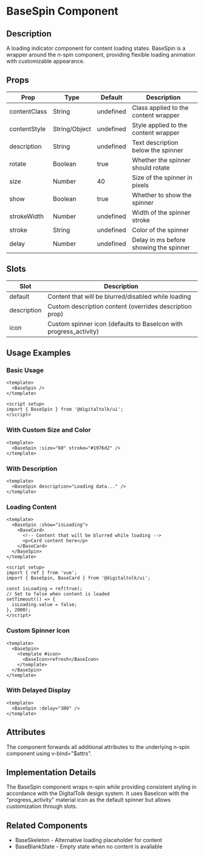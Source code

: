 # BaseSpin Component

## Description
A loading indicator component for content loading states. BaseSpin is a wrapper around the n-spin component, providing flexible loading animation with customizable appearance.

## Props

| Prop | Type | Default | Description |
|------|------|---------|-------------|
| contentClass | String | undefined | Class applied to the content wrapper |
| contentStyle | String/Object | undefined | Style applied to the content wrapper |
| description | String | undefined | Text description below the spinner |
| rotate | Boolean | true | Whether the spinner should rotate |
| size | Number | 40 | Size of the spinner in pixels |
| show | Boolean | true | Whether to show the spinner |
| strokeWidth | Number | undefined | Width of the spinner stroke |
| stroke | String | undefined | Color of the spinner |
| delay | Number | undefined | Delay in ms before showing the spinner |

## Slots

| Slot | Description |
|------|-------------|
| default | Content that will be blurred/disabled while loading |
| description | Custom description content (overrides description prop) |
| icon | Custom spinner icon (defaults to BaseIcon with progress_activity) |

## Usage Examples

### Basic Usage
```vue
<template>
  <BaseSpin />
</template>

<script setup>
import { BaseSpin } from '@digitaltolk/ui';
</script>
```

### With Custom Size and Color
```vue
<template>
  <BaseSpin :size="60" stroke="#1976d2" />
</template>
```

### With Description
```vue
<template>
  <BaseSpin description="Loading data..." />
</template>
```

### Loading Content
```vue
<template>
  <BaseSpin :show="isLoading">
    <BaseCard>
      <!-- Content that will be blurred while loading -->
      <p>Card content here</p>
    </BaseCard>
  </BaseSpin>
</template>

<script setup>
import { ref } from 'vue';
import { BaseSpin, BaseCard } from '@digitaltolk/ui';

const isLoading = ref(true);
// Set to false when content is loaded
setTimeout(() => {
  isLoading.value = false;
}, 2000);
</script>
```

### Custom Spinner Icon
```vue
<template>
  <BaseSpin>
    <template #icon>
      <BaseIcon>refresh</BaseIcon>
    </template>
  </BaseSpin>
</template>
```

### With Delayed Display
```vue
<template>
  <BaseSpin :delay="300" />
</template>
```

## Attributes

The component forwards all additional attributes to the underlying n-spin component using v-bind="$attrs".

## Implementation Details

The BaseSpin component wraps n-spin while providing consistent styling in accordance with the DigitalTolk design system. It uses BaseIcon with the "progress_activity" material icon as the default spinner but allows customization through slots.

## Related Components
- BaseSkeleton - Alternative loading placeholder for content
- BaseBlankState - Empty state when no content is available



